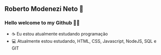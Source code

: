 ## Roberto Modenezi Neto 👋

### Hello welcome to my Github 🐱‍🏍

- ☕ Eu estou atualmente estudando programação 
- 💻 Atualmente estou estudando, HTML, CSS, Javascript, NodeJS, SQL e GIT


